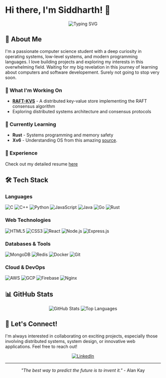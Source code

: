 # Hi there, I'm Siddharth! 👋

<div align="center">
  <img src="https://readme-typing-svg.herokuapp.com?font=Fira+Code&pause=1000&color=36BCF7&center=true&vCenter=true&width=435&lines=Computer+Science+Student;Curious+Engineer;System+Designer;Problem+Solver" alt="Typing SVG" />
</div>

## 🚀 About Me

I'm a passionate computer science student with a deep curiosity in operating systems, low-level systems, and modern programming languages. I love building projects and exploring my interests in this overwhelming field. Waiting for my big revelation in this journey of learning about computers and software developement. Surely not going to stop very soon.

### 🔭 What I'm Working On
- **[RAFT-KVS](https://github.com/sid2001/Raft-KVS)** - A distributed key-value store implementing the RAFT consensus algorithm
- Exploring distributed systems architecture and consensus protocols

### 🌱 Currently Learning
- **Rust** - Systems programming and memory safety
- **Xv6** - Understanding OS from this amazing [source](https://pdos.csail.mit.edu/6.1810/2024/xv6.html).

### 📄 Experience
Check out my detailed resume [here](https://drive.google.com/file/d/18b1_8P_t1DLUX2OeapiX7LsE95lhqgQT/view?usp=sharing)

## 🛠️ Tech Stack

### Languages
![C](https://img.shields.io/badge/C-00599C?style=for-the-badge&logo=c&logoColor=white)
![C++](https://img.shields.io/badge/C++-00599C?style=for-the-badge&logo=c%2B%2B&logoColor=white)
![Python](https://img.shields.io/badge/Python-3776AB?style=for-the-badge&logo=python&logoColor=white)
![JavaScript](https://img.shields.io/badge/JavaScript-F7DF1E?style=for-the-badge&logo=javascript&logoColor=black)
![Java](https://img.shields.io/badge/Java-ED8B00?style=for-the-badge&logo=java&logoColor=white)
![Go](https://img.shields.io/badge/Go-00ADD8?style=for-the-badge&logo=go&logoColor=white)
![Rust](https://img.shields.io/badge/Rust-000000?style=for-the-badge&logo=rust&logoColor=white)

### Web Technologies
![HTML5](https://img.shields.io/badge/HTML5-E34F26?style=for-the-badge&logo=html5&logoColor=white)
![CSS3](https://img.shields.io/badge/CSS3-1572B6?style=for-the-badge&logo=css3&logoColor=white)
![React](https://img.shields.io/badge/React-20232A?style=for-the-badge&logo=react&logoColor=61DAFB)
![Node.js](https://img.shields.io/badge/Node.js-43853D?style=for-the-badge&logo=node.js&logoColor=white)
![Express.js](https://img.shields.io/badge/Express.js-404D59?style=for-the-badge)

### Databases & Tools
![MongoDB](https://img.shields.io/badge/MongoDB-4EA94B?style=for-the-badge&logo=mongodb&logoColor=white)
![Redis](https://img.shields.io/badge/Redis-DC382D?style=for-the-badge&logo=redis&logoColor=white)
![Docker](https://img.shields.io/badge/Docker-2CA5E0?style=for-the-badge&logo=docker&logoColor=white)
![Git](https://img.shields.io/badge/Git-E34F26?style=for-the-badge&logo=git&logoColor=white)

### Cloud & DevOps
![AWS](https://img.shields.io/badge/AWS-232F3E?style=for-the-badge&logo=amazon-aws&logoColor=white)
![GCP](https://img.shields.io/badge/Google_Cloud-4285F4?style=for-the-badge&logo=google-cloud&logoColor=white)
![Firebase](https://img.shields.io/badge/Firebase-039BE5?style=for-the-badge&logo=Firebase&logoColor=white)
![Nginx](https://img.shields.io/badge/Nginx-009639?style=for-the-badge&logo=nginx&logoColor=white)

## 📊 GitHub Stats

<div align="center" >
  <img src="https://github-readme-stats.vercel.app/api?username=sid2001&theme=radical&hide_border=false&include_all_commits=true&count_private=true" alt="GitHub Stats" />
<!--   <br/> -->
<!--   <img src="https://github-readme-streak-stats.herokuapp.com/?user=sid2001&theme=radical&hide_border=false" alt="GitHub Streak" />
  <br/> -->
  <img src="https://github-readme-stats.vercel.app/api/top-langs/?username=sid2001&theme=radical&hide_border=false&include_all_commits=true&count_private=true&layout=compact" alt="Top Languages" />
</div>

## 🤝 Let's Connect!

I'm always interested in collaborating on exciting projects, especially those involving distributed systems, system design, or innovative web applications. Feel free to reach out!

<div align="center">
  
[![LinkedIn](https://img.shields.io/badge/LinkedIn-0077B5?style=for-the-badge&logo=linkedin&logoColor=white)]([https://linkedin.com/in/your-linkedin-username](https://www.linkedin.com/in/siddharth-sanjeev-sisa/))
</div>

---
<div align="center">
  <i>"The best way to predict the future is to invent it."</i> - Alan Kay
</div>
